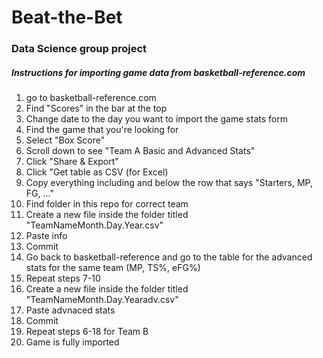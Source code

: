 # Beat-the-Bet
### Data Science group project

##### Instructions for importing game data from basketball-reference.com 
1. go to basketball-reference.com
2. Find "Scores" in the bar at the top
3. Change date to the day you want to import the game stats form
4. Find the game that you're looking for
5. Select "Box Score"
6. Scroll down to see "Team A Basic and Advanced Stats"
7. Click "Share & Export"
8. Click "Get table as CSV (for Excel)
9. Copy everything including and below the row that says "Starters, MP, FG, ..."
10. Find folder in this repo for correct team
11. Create a new file inside the folder titled "TeamNameMonth.Day.Year.csv"
12. Paste info
13. Commit
14. Go back to basketball-reference and go to the table for the advanced stats for the same team (MP, TS%, eFG%)
15. Repeat steps 7-10
16. Create a new file inside the folder titled "TeamNameMonth.Day.Yearadv.csv"
17. Paste advnaced stats
18. Commit
19. Repeat steps 6-18 for Team B
20. Game is fully imported
